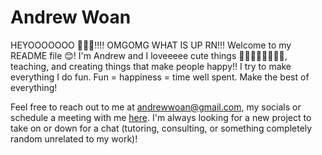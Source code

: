 # Andrew Woan

HEYOOOOOOO 👋👋👋!!!! OMGOMG WHAT IS UP RN!!! Welcome to my README file 😊! I'm Andrew and I loveeeee cute things 🥰🥰🥰🥰🥰🥰🥰🥰, teaching, and creating things that make people happy!! I try to make everything I do fun. Fun = happiness = time well spent. Make the best of everything!

Feel free to reach out to me at andrewwoan@gmail.com, my socials or schedule a meeting with me [here](https://calendly.com/andrewwoan/virtual-coffee-chat). I'm always looking for a new project to take on or down for a chat (tutoring, consulting, or something completely random unrelated to my work)! 
